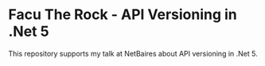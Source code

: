 # Facu The Rock - API Versioning in .Net 5

This repository supports my talk at NetBaires about API versioning in .Net 5.
